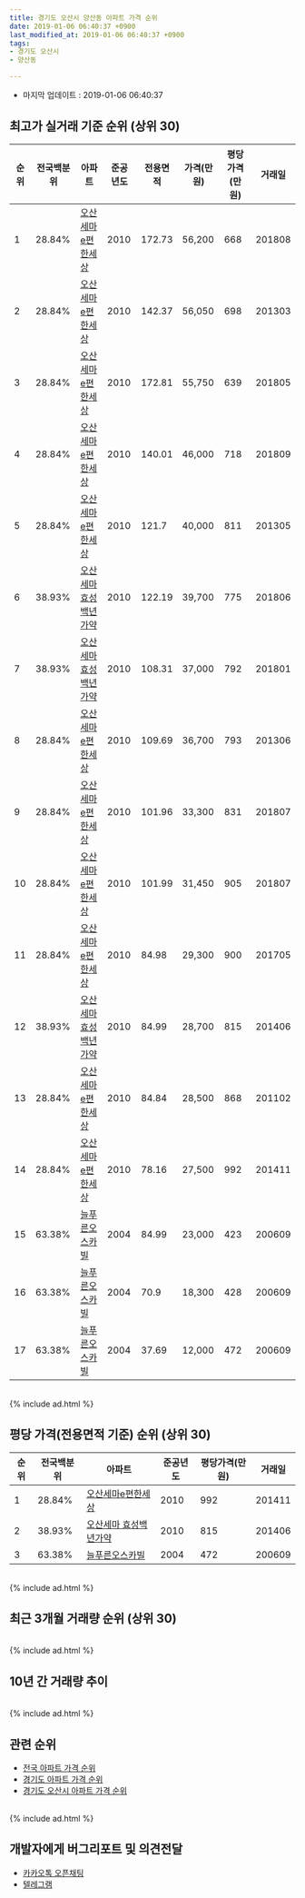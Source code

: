 ```yaml
---
title: 경기도 오산시 양산동 아파트 가격 순위
date: 2019-01-06 06:40:37 +0900
last_modified_at: 2019-01-06 06:40:37 +0900
tags:
- 경기도 오산시
- 양산동

---
```


* 마지막 업데이트 : 2019-01-06 06:40:37

## 최고가 실거래 기준 순위 (상위 30)


|순위|전국백분위|아파트|준공년도|전용면적|가격(만원)|평당가격(만원)|거래일|
|---|---|---|---|---|---|---|---|
|1|28.84%|[오산세마e편한세상](https://search.naver.com/search.naver?query=%EA%B2%BD%EA%B8%B0%EB%8F%84+%EC%98%A4%EC%82%B0%EC%8B%9C+%EC%96%91%EC%82%B0%EB%8F%99+%EC%98%A4%EC%82%B0%EC%84%B8%EB%A7%88e%ED%8E%B8%ED%95%9C%EC%84%B8%EC%83%81)|2010|172.73|56,200|668|201808|
|2|28.84%|[오산세마e편한세상](https://search.naver.com/search.naver?query=%EA%B2%BD%EA%B8%B0%EB%8F%84+%EC%98%A4%EC%82%B0%EC%8B%9C+%EC%96%91%EC%82%B0%EB%8F%99+%EC%98%A4%EC%82%B0%EC%84%B8%EB%A7%88e%ED%8E%B8%ED%95%9C%EC%84%B8%EC%83%81)|2010|142.37|56,050|698|201303|
|3|28.84%|[오산세마e편한세상](https://search.naver.com/search.naver?query=%EA%B2%BD%EA%B8%B0%EB%8F%84+%EC%98%A4%EC%82%B0%EC%8B%9C+%EC%96%91%EC%82%B0%EB%8F%99+%EC%98%A4%EC%82%B0%EC%84%B8%EB%A7%88e%ED%8E%B8%ED%95%9C%EC%84%B8%EC%83%81)|2010|172.81|55,750|639|201805|
|4|28.84%|[오산세마e편한세상](https://search.naver.com/search.naver?query=%EA%B2%BD%EA%B8%B0%EB%8F%84+%EC%98%A4%EC%82%B0%EC%8B%9C+%EC%96%91%EC%82%B0%EB%8F%99+%EC%98%A4%EC%82%B0%EC%84%B8%EB%A7%88e%ED%8E%B8%ED%95%9C%EC%84%B8%EC%83%81)|2010|140.01|46,000|718|201809|
|5|28.84%|[오산세마e편한세상](https://search.naver.com/search.naver?query=%EA%B2%BD%EA%B8%B0%EB%8F%84+%EC%98%A4%EC%82%B0%EC%8B%9C+%EC%96%91%EC%82%B0%EB%8F%99+%EC%98%A4%EC%82%B0%EC%84%B8%EB%A7%88e%ED%8E%B8%ED%95%9C%EC%84%B8%EC%83%81)|2010|121.7|40,000|811|201305|
|6|38.93%|[오산세마 효성백년가약](https://search.naver.com/search.naver?query=%EA%B2%BD%EA%B8%B0%EB%8F%84+%EC%98%A4%EC%82%B0%EC%8B%9C+%EC%96%91%EC%82%B0%EB%8F%99+%EC%98%A4%EC%82%B0%EC%84%B8%EB%A7%88+%ED%9A%A8%EC%84%B1%EB%B0%B1%EB%85%84%EA%B0%80%EC%95%BD)|2010|122.19|39,700|775|201806|
|7|38.93%|[오산세마 효성백년가약](https://search.naver.com/search.naver?query=%EA%B2%BD%EA%B8%B0%EB%8F%84+%EC%98%A4%EC%82%B0%EC%8B%9C+%EC%96%91%EC%82%B0%EB%8F%99+%EC%98%A4%EC%82%B0%EC%84%B8%EB%A7%88+%ED%9A%A8%EC%84%B1%EB%B0%B1%EB%85%84%EA%B0%80%EC%95%BD)|2010|108.31|37,000|792|201801|
|8|28.84%|[오산세마e편한세상](https://search.naver.com/search.naver?query=%EA%B2%BD%EA%B8%B0%EB%8F%84+%EC%98%A4%EC%82%B0%EC%8B%9C+%EC%96%91%EC%82%B0%EB%8F%99+%EC%98%A4%EC%82%B0%EC%84%B8%EB%A7%88e%ED%8E%B8%ED%95%9C%EC%84%B8%EC%83%81)|2010|109.69|36,700|793|201306|
|9|28.84%|[오산세마e편한세상](https://search.naver.com/search.naver?query=%EA%B2%BD%EA%B8%B0%EB%8F%84+%EC%98%A4%EC%82%B0%EC%8B%9C+%EC%96%91%EC%82%B0%EB%8F%99+%EC%98%A4%EC%82%B0%EC%84%B8%EB%A7%88e%ED%8E%B8%ED%95%9C%EC%84%B8%EC%83%81)|2010|101.96|33,300|831|201807|
|10|28.84%|[오산세마e편한세상](https://search.naver.com/search.naver?query=%EA%B2%BD%EA%B8%B0%EB%8F%84+%EC%98%A4%EC%82%B0%EC%8B%9C+%EC%96%91%EC%82%B0%EB%8F%99+%EC%98%A4%EC%82%B0%EC%84%B8%EB%A7%88e%ED%8E%B8%ED%95%9C%EC%84%B8%EC%83%81)|2010|101.99|31,450|905|201807|
|11|28.84%|[오산세마e편한세상](https://search.naver.com/search.naver?query=%EA%B2%BD%EA%B8%B0%EB%8F%84+%EC%98%A4%EC%82%B0%EC%8B%9C+%EC%96%91%EC%82%B0%EB%8F%99+%EC%98%A4%EC%82%B0%EC%84%B8%EB%A7%88e%ED%8E%B8%ED%95%9C%EC%84%B8%EC%83%81)|2010|84.98|29,300|900|201705|
|12|38.93%|[오산세마 효성백년가약](https://search.naver.com/search.naver?query=%EA%B2%BD%EA%B8%B0%EB%8F%84+%EC%98%A4%EC%82%B0%EC%8B%9C+%EC%96%91%EC%82%B0%EB%8F%99+%EC%98%A4%EC%82%B0%EC%84%B8%EB%A7%88+%ED%9A%A8%EC%84%B1%EB%B0%B1%EB%85%84%EA%B0%80%EC%95%BD)|2010|84.99|28,700|815|201406|
|13|28.84%|[오산세마e편한세상](https://search.naver.com/search.naver?query=%EA%B2%BD%EA%B8%B0%EB%8F%84+%EC%98%A4%EC%82%B0%EC%8B%9C+%EC%96%91%EC%82%B0%EB%8F%99+%EC%98%A4%EC%82%B0%EC%84%B8%EB%A7%88e%ED%8E%B8%ED%95%9C%EC%84%B8%EC%83%81)|2010|84.84|28,500|868|201102|
|14|28.84%|[오산세마e편한세상](https://search.naver.com/search.naver?query=%EA%B2%BD%EA%B8%B0%EB%8F%84+%EC%98%A4%EC%82%B0%EC%8B%9C+%EC%96%91%EC%82%B0%EB%8F%99+%EC%98%A4%EC%82%B0%EC%84%B8%EB%A7%88e%ED%8E%B8%ED%95%9C%EC%84%B8%EC%83%81)|2010|78.16|27,500|992|201411|
|15|63.38%|[늘푸른오스카빌](https://search.naver.com/search.naver?query=%EA%B2%BD%EA%B8%B0%EB%8F%84+%EC%98%A4%EC%82%B0%EC%8B%9C+%EC%96%91%EC%82%B0%EB%8F%99+%EB%8A%98%ED%91%B8%EB%A5%B8%EC%98%A4%EC%8A%A4%EC%B9%B4%EB%B9%8C)|2004|84.99|23,000|423|200609|
|16|63.38%|[늘푸른오스카빌](https://search.naver.com/search.naver?query=%EA%B2%BD%EA%B8%B0%EB%8F%84+%EC%98%A4%EC%82%B0%EC%8B%9C+%EC%96%91%EC%82%B0%EB%8F%99+%EB%8A%98%ED%91%B8%EB%A5%B8%EC%98%A4%EC%8A%A4%EC%B9%B4%EB%B9%8C)|2004|70.9|18,300|428|200609|
|17|63.38%|[늘푸른오스카빌](https://search.naver.com/search.naver?query=%EA%B2%BD%EA%B8%B0%EB%8F%84+%EC%98%A4%EC%82%B0%EC%8B%9C+%EC%96%91%EC%82%B0%EB%8F%99+%EB%8A%98%ED%91%B8%EB%A5%B8%EC%98%A4%EC%8A%A4%EC%B9%B4%EB%B9%8C)|2004|37.69|12,000|472|200609|


<br>
{% include ad.html %}
<br>

## 평당 가격(전용면적 기준) 순위 (상위 30)


|순위|전국백분위|아파트|준공년도|평당가격(만원)|거래일|
|---|---|---|---|---|---|
|1|28.84%|[오산세마e편한세상](https://search.naver.com/search.naver?query=%EA%B2%BD%EA%B8%B0%EB%8F%84+%EC%98%A4%EC%82%B0%EC%8B%9C+%EC%96%91%EC%82%B0%EB%8F%99+%EC%98%A4%EC%82%B0%EC%84%B8%EB%A7%88e%ED%8E%B8%ED%95%9C%EC%84%B8%EC%83%81)|2010|992|201411|
|2|38.93%|[오산세마 효성백년가약](https://search.naver.com/search.naver?query=%EA%B2%BD%EA%B8%B0%EB%8F%84+%EC%98%A4%EC%82%B0%EC%8B%9C+%EC%96%91%EC%82%B0%EB%8F%99+%EC%98%A4%EC%82%B0%EC%84%B8%EB%A7%88+%ED%9A%A8%EC%84%B1%EB%B0%B1%EB%85%84%EA%B0%80%EC%95%BD)|2010|815|201406|
|3|63.38%|[늘푸른오스카빌](https://search.naver.com/search.naver?query=%EA%B2%BD%EA%B8%B0%EB%8F%84+%EC%98%A4%EC%82%B0%EC%8B%9C+%EC%96%91%EC%82%B0%EB%8F%99+%EB%8A%98%ED%91%B8%EB%A5%B8%EC%98%A4%EC%8A%A4%EC%B9%B4%EB%B9%8C)|2004|472|200609|


<br>
{% include ad.html %}
<br>

## 최근 3개월 거래량 순위 (상위 30)


<div style="width:100%;">
    <canvas id="deal_count_ranking" height="250"></canvas>
</div>


<script>
new Chart(document.getElementById("deal_count_ranking"), {
    type: 'horizontalBar',
    data: {
        labels: ['늘푸른오스카빌', '오산세마e편한세상', '오산세마 효성백년가약'],
        datasets: [{
            label: '실거래 수',
            data: [8, 8, 1],
            borderColor: "rgba(255, 0, 128, 1)",
            backgroundColor: "rgba(255, 0, 128, 0.5)",
            fill: false,
        }]
    },
    options: {
        responsive: true,
        title: {
            display: true,
            text: '최근 3개월 거래량 순위'
        },
        tooltips: {
            mode: 'index',
            intersect: false,
            callbacks: {
                title: function(tooltipItems, data) {
                    return "실거래 수:";
                },
                label: function(tooltipItem, data) {
                    return data.labels[tooltipItem.index] + ": " + tooltipItem.xLabel;
                }
            }
        },
        hover: {
            mode: 'nearest',
            intersect: true
        },
        scales: {
            xAxes: [{
                display: true,
                scaleLabel: {
                    display: true,
                    labelString: '실거래 수'
                },
                ticks: {
                    suggestedMin: 0,
                }
            }],
            yAxes: [{
                display: true,
                ticks: {
                    autoSkip: false,
                    callback: function(value, index, values) {
                        if (value.length > 15)
                            return value.substr(0, 13) + "...";
                        else
                            return value;
                    }
                },
                scaleLabel: {
                    display: false,
                }
            }]
        }
    }
});

</script>


<br>
{% include ad.html %}
<br>

## 10년 간 거래량 추이


<div style="width:100%;">
    <canvas id="deal_progress" height="250"></canvas>
</div>

<script>
new Chart(document.getElementById("deal_progress"), {
    type: 'line',
    data: {
        labels: ['200901','200902','200903','200904','200905','200906','200907','200908','200909','200910','200911','200912','201001','201002','201003','201004','201005','201006','201007','201008','201009','201010','201011','201012','201101','201102','201103','201104','201105','201106','201107','201108','201109','201110','201111','201112','201201','201202','201203','201204','201205','201206','201207','201208','201209','201210','201211','201212','201301','201302','201303','201304','201305','201306','201307','201308','201309','201310','201311','201312','201401','201402','201403','201404','201405','201406','201407','201408','201409','201410','201411','201412','201501','201502','201503','201504','201505','201506','201507','201508','201509','201510','201511','201512','201601','201602','201603','201604','201605','201606','201607','201608','201609','201610','201611','201612','201701','201702','201703','201704','201705','201706','201707','201708','201709','201710','201711','201712','201801','201802','201803','201804','201805','201806','201807','201808','201809','201810','201811','201812','201901'],
        datasets: [{
            label: '실거래 수',
            pointRadius: 1,
            data: [0, 3, 3, 4, 7, 2, 4, 10, 6, 4, 4, 0, 11, 4, 5, 6, 2, 2, 3, 3, 2, 5, 16, 15, 17, 15, 17, 7, 12, 77, 7, 6, 4, 5, 13, 10, 7, 12, 7, 3, 9, 6, 0, 3, 9, 11, 16, 13, 5, 6, 13, 15, 22, 22, 2, 13, 19, 21, 11, 14, 11, 19, 25, 13, 9, 13, 9, 18, 18, 25, 15, 13, 22, 17, 25, 20, 20, 24, 20, 16, 17, 24, 26, 11, 10, 14, 20, 23, 20, 15, 14, 23, 10, 23, 17, 12, 5, 13, 13, 16, 17, 20, 17, 13, 15, 7, 10, 11, 11, 4, 12, 3, 11, 9, 14, 16, 10, 14, 11, 6, 0],
            borderColor: "rgba(255, 201, 14, 1)",
            backgroundColor: "rgba(255, 201, 14, 0.5)",
            fill: true,
        }]
    },
    options: {
        responsive: true,
        title: {
            display: true,
            text: '10년간 거래량 추이'
        },
        tooltips: {
            mode: 'index',
            intersect: false,
        },
        hover: {
            mode: 'nearest',
            intersect: true
        },
        scales: {
            xAxes: [{
                display: true,
                scaleLabel: {
                    display: true,
                    labelString: '년/월'
                }
            }],
            yAxes: [{
                display: true,
                ticks: {
                    suggestedMin: 0,
                },
                scaleLabel: {
                    display: true,
                    labelString: '실거래 수'
                }
            }]
        }
    }
});

</script>


<br>
{% include ad.html %}
<br>

## 관련 순위

- [전국 아파트 가격 순위](https://inasie.github.io/apt-ranking/전국)
- [경기도 아파트 가격 순위](https://inasie.github.io/apt-ranking/경기도)
- [경기도 오산시 아파트 가격 순위](https://inasie.github.io/apt-ranking/경기도-오산시)


<br>
{% include ad.html %}
<br>

## 개발자에게 버그리포트 및 의견전달

- [카카오톡 오픈채팅](https://open.kakao.com/o/gLJUAP4)
- [텔레그램](https://t.me/inasie)

